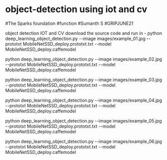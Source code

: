 # object-detection using iot and cv
#The Sparks foundation
#function
#Sumanth S
#GRIPJUNE21



object detection IOT and CV
download the source code and run in - python deep_learning_object_detection.py --image images/example_01.jpg --prototxt MobileNetSSD_deploy.prototxt.txt --model MobileNetSSD_deploy.caffemodel

 python deep_learning_object_detection.py --image images/example_02.jpg --prototxt MobileNetSSD_deploy.prototxt.txt --model MobileNetSSD_deploy.caffemodel
 
 python deep_learning_object_detection.py --image images/example_03.jpg --prototxt MobileNetSSD_deploy.prototxt.txt --model MobileNetSSD_deploy.caffemodel

 python deep_learning_object_detection.py --image images/example_04.jpg --prototxt MobileNetSSD_deploy.prototxt.txt --model MobileNetSSD_deploy.caffemodel

 python deep_learning_object_detection.py --image images/example_05.jpg --prototxt MobileNetSSD_deploy.prototxt.txt --model MobileNetSSD_deploy.caffemodel

 python deep_learning_object_detection.py --image images/example_06.jpg --prototxt MobileNetSSD_deploy.prototxt.txt --model MobileNetSSD_deploy.caffemodel


